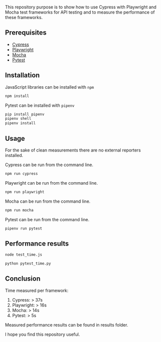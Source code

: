 This repository purpose is to show how to use Cypress with Playwright and Mocha test frameworks for API testing and to measure the performance of these frameworks.

## Prerequisites

- [Cypress](https://www.cypress.io/)
- [Playwright](https://playwright.dev/)
- [Mocha](https://mochajs.org/)
- [Pytest](https://docs.pytest.org/en/latest/)

## Installation

JavaScript libraries can be installed with `npm`

```bash
npm install
```
Pytest can be installed with `pipenv`

```bash
pip install pipenv
pipenv shell
pipenv install
```

## Usage

For the sake of clean measurements there are no external reporters installed.

Cypress can be run from the command line.
```bash
npm run cypress
```

Playwright can be run from the command line.
```bash
npm run playwright
```

Mocha can be run from the command line.
```bash
npm run mocha
```

Pytest can be run from the command line.
```bash
pipenv run pytest
```

## Performance results

```bash
node test_time.js
```

```bash
python pytest_time.py
```

## Conclusion

Time measured per framework:

1. Cypress: > 37s
2. Playwright: > 16s
3. Mocha: > 14s
4. Pytest: > 5s

Measured performance results can be found in results folder.

I hope you find this repository useful.
